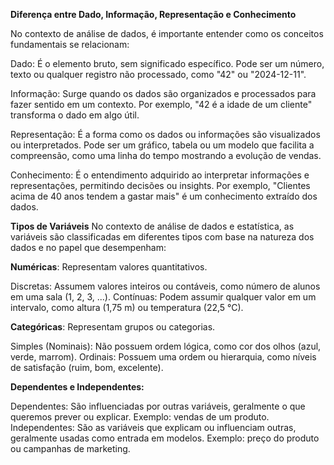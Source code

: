 **Diferença entre Dado, Informação, Representação e Conhecimento**

No contexto de análise de dados, é importante entender como os conceitos fundamentais se relacionam:

Dado: É o elemento bruto, sem significado específico. Pode ser um número, texto ou qualquer registro não processado, como "42" ou "2024-12-11".

Informação: Surge quando os dados são organizados e processados para fazer sentido em um contexto. Por exemplo, "42 é a idade de um cliente" transforma o dado em algo útil.

Representação: É a forma como os dados ou informações são visualizados ou interpretados. Pode ser um gráfico, tabela ou um modelo que facilita a compreensão, como uma linha do tempo mostrando a evolução de vendas.

Conhecimento: É o entendimento adquirido ao interpretar informações e representações, permitindo decisões ou insights. Por exemplo, "Clientes acima de 40 anos tendem a gastar mais" é um conhecimento extraído dos dados.


**Tipos de Variáveis**
No contexto de análise de dados e estatística, as variáveis são classificadas em diferentes tipos com base na natureza dos dados e no papel que desempenham:

**Numéricas**: Representam valores quantitativos.

Discretas: Assumem valores inteiros ou contáveis, como número de alunos em uma sala (1, 2, 3, ...).
Contínuas: Podem assumir qualquer valor em um intervalo, como altura (1,75 m) ou temperatura (22,5 °C).

**Categóricas**: Representam grupos ou categorias.

Simples (Nominais): Não possuem ordem lógica, como cor dos olhos (azul, verde, marrom).
Ordinais: Possuem uma ordem ou hierarquia, como níveis de satisfação (ruim, bom, excelente).

**Dependentes e Independentes:**

Dependentes: São influenciadas por outras variáveis, geralmente o que queremos prever ou explicar. Exemplo: vendas de um produto.
Independentes: São as variáveis que explicam ou influenciam outras, geralmente usadas como entrada em modelos. Exemplo: preço do produto ou campanhas de marketing.
